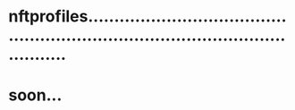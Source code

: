 # nftprofiles......................................................................................................
# soon...
